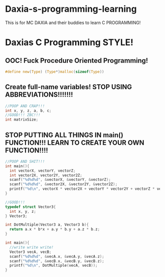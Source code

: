 # Daxia-s-programming-learning
This is for MC DAXIA and their buddies to learn C PROGRAMMING!

# Daxias C Programming STYLE!
## OOC!  Fuck Procedure Oriented Programming!
```C
#define new(Type) (Type*)malloc(sizeof(Type))
```
## Create full-name variables! STOP USING ABBREVIATIONS!!!!!!!
```C
//POOP AND CRAP!!!
int x, y, z, a, b, c;
//GOOD!!! ZBC!!!
int matrixSize;
```

## STOP PUTTING ALL THINGS IN main() FUNCTION!!! LEARN TO CREATE YOUR OWN FUNCTION!!!!
```C
//POOP AND SHIT!!!
int main(){
  int vectorX, vectorY, vectorZ;
  int vector2X, vector2Y, vector2Z;
  scanf("%d%d%d", &vectorX, &vectorY, &vectorZ);
  scanf("%d%d%d", &vector2X, &vector2Y, &vector2Z);
  printf("%d\n", vectorX * vector2X + vectorY * vector2Y + vectorZ * vector2Z);
}

//GOOD!!!
typedef struct Vector3{
  int x, y, z;
} Vector3;

int DotMultiple(Vector3 a, Vector3 b){
  return a.x * b*x + a.y * b.y + a.z * b.z;
}

int main(){
  //write write write!
  Vector3 vecA, vecB;
  scanf("%d%d%d", &vecA.x, &vecA.y, &vecA.z);
  scanf("%d%d%d", &vecB.x, &vecB.y, &vecB.z);
  printf("%d\n", DotMultiple(vecA, vecB));
}
```
